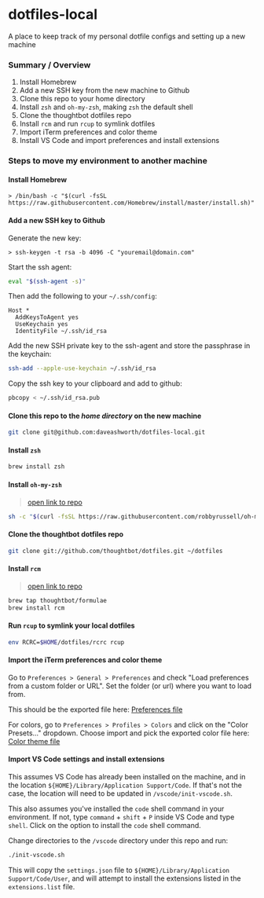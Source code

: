 # dotfiles-local
A place to keep track of my personal dotfile configs and setting up a new machine


### Summary / Overview
1. Install Homebrew
2. Add a new SSH key from the new machine to Github
3. Clone this repo to your home directory
4. Install `zsh` and `oh-my-zsh`, making `zsh` the default shell
5. Clone the thoughtbot dotfiles repo
6. Install `rcm` and run `rcup` to symlink dotfiles
7. Import iTerm preferences and color theme
8. Install VS Code and import preferences and install extensions


### Steps to move my environment to another machine

#### Install Homebrew

```
> /bin/bash -c "$(curl -fsSL https://raw.githubusercontent.com/Homebrew/install/master/install.sh)"
```

#### Add a new SSH key to Github

Generate the new key:

```
> ssh-keygen -t rsa -b 4096 -C "youremail@domain.com"
```

Start the ssh agent:

```zsh
eval "$(ssh-agent -s)"
```

Then add the following to your `~/.ssh/config`:

```
Host *
  AddKeysToAgent yes
  UseKeychain yes
  IdentityFile ~/.ssh/id_rsa
```

Add the new SSH private key to the ssh-agent and store the passphrase in the
keychain:

```zsh
ssh-add --apple-use-keychain ~/.ssh/id_rsa
```

Copy the ssh key to your clipboard and add to github:

```zsh
pbcopy < ~/.ssh/id_rsa.pub
```


#### Clone this repo to the *home directory* on the new machine

```zsh
git clone git@github.com:daveashworth/dotfiles-local.git
```

#### Install `zsh`

```zsh
brew install zsh
```

#### Install `oh-my-zsh`

> [open link to repo](https://github.com/robbyrussell/oh-my-zsh)

```zsh
sh -c "$(curl -fsSL https://raw.githubusercontent.com/robbyrussell/oh-my-zsh/master/tools/install.sh)"
```

#### Clone the thoughtbot dotfiles repo

```zsh
git clone git://github.com/thoughtbot/dotfiles.git ~/dotfiles
```

#### Install `rcm`

> [open link to repo](https://github.com/thoughtbot/rcm)

```zsh
brew tap thoughtbot/formulae
brew install rcm
```


#### Run `rcup` to symlink your local dotfiles

```zsh
env RCRC=$HOME/dotfiles/rcrc rcup
```

#### Import the iTerm preferences and color theme

Go to `Preferences > General > Preferences` and check "Load preferences from a
custom folder or URL". Set the folder (or url) where you want to load from.

This should be the exported file here: [Preferences file](https://github.com/daveashworth/dotfiles-local/blob/master/iterm/com.googlecode.iterm2.plist)

For colors, go to `Preferences > Profiles > Colors` and click on the "Color
Presets..." dropdown. Choose import and pick the exported color file here:
[Color theme file](https://github.com/daveashworth/dotfiles-local/blob/master/iterm/duotone-dark-space.itermcolors)

#### Import VS Code settings and install extensions

This assumes VS Code has already been installed on the machine, and in the location `${HOME}/Library/Application Support/Code`. If that's not the case, the location will need to be updated in `/vscode/init-vscode.sh`.

This also assumes you've installed the `code` shell command in your environment. If not, type `command` + `shift` + `P` inside VS Code and type `shell`. Click on the option to install the `code` shell command.

Change directories to the `/vscode` directory under this repo and run:
```zsh
./init-vscode.sh
```

This will copy the `settings.json` file to `${HOME}/Library/Application Support/Code/User`, and will attempt to install the extensions listed in the `extensions.list` file.
